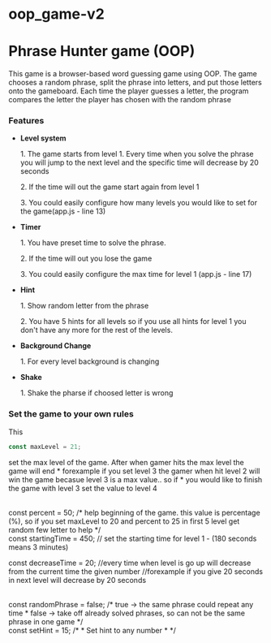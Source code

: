 # oop_game-v2
<h1>Phrase Hunter game (OOP)</h1>

<p>This game is a browser-based word guessing game using OOP. The game chooses a random phrase, split the phrase into letters, and put those letters onto the gameboard. Each time the player guesses a letter, the program compares the letter the player has chosen with the random phrase</p>

<h3>Features</h3>
<ul>
    <li><b>Level system</b>
    <p>1. The game starts from level 1. Every time when you solve the phrase you will jump to the next level and the specific time will decrease by 20 seconds</p>
    <p>2. If the time will out the game start again from level 1</p>
    <p>3. You could easily configure how many levels you would like to set for the game(app.js - line 13)</p>
    </li>
    <li><b>Timer</b>
    <p>1. You have preset time to solve the phrase.</p>
    <p>2. If the time will out you lose the game</p>
    <p>3. You could easily configure the max time for level 1 (app.js - line 17)</p>
    </li>
    <li><b>Hint</b>
    <p>1. Show random letter from the phrase</p>
    <p>2. You have 5 hints for all levels so if you use all hints for level 1 you don't have any more for the rest of the levels.</p>
    </li>
    <li><b>Background Change</b>
    <p>1. For every level background is changing</p>
    </li>
     <li><b>Shake</b>
    <p>1. Shake the pharse if choosed letter is wrong</p>
    </li>
</ul>

<h3>Set the game to your own rules</h3>
<p>This </p>

```javascript
const maxLevel = 21;    
```

<p>set the max level of the game. After when gamer hits the max level the game will end
                        * forexample if you set level 3 the gamer when hit level 2 will win the game becasue level 3 is a max value.. so if 
                        * you would like to finish the game with level 3 set the value to level 4</p>
<br>
const percent = 50;         /* help beginning of the game. this value is percentage (%), so if you set maxLevel to 20 and percent to 25 in first 5 level get  random few letter  to help 
                            */
<br>
const startingTime = 450;   // set the starting time for level 1 - (180 seconds means 3 minutes)
<br>

const decreaseTime = 20;    //every time when level is go up will decrease from the current time the given number 
                            //forexample if you give 20 seconds in next level will decrease by 20 seconds

<br>
const randomPhrase = false; /* true -> the same phrase could repeat any time 
                             * false -> take off already solved phrases, so can not be the same phrase in one game
                             */
<br>
const setHint = 15;         /* 
                            * Set hint to any number
                            * 
                            */   
